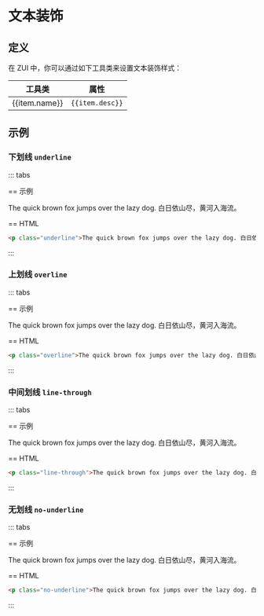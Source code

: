 # 文本装饰

## 定义

在 ZUI 中，你可以通过如下工具类来设置文本装饰样式：

<Example padding="p-0">
  <table class="table">
    <thead>
      <tr>
        <th>工具类</th>
        <th>属性</th>
      </tr>
    </thead>
    <tbody>
      <tr v-for="item in textDecorationList" :key="item.name">
        <td class="font-mono">{{item.name}}</td>
        <td><code>{{item.desc}}</code></td>
      </tr>
    </tbody>
   </table>
</Example>

## 示例

### 下划线 `underline`

::: tabs

== 示例

<Example background="light-circle">
  <p class="underline">The quick brown fox jumps over the lazy dog. 白日依山尽，黄河入海流。</p>
</Example>

== HTML

```html
<p class="underline">The quick brown fox jumps over the lazy dog. 白日依山尽，黄河入海流。</p>
```

:::

### 上划线 `overline`

::: tabs

== 示例

<Example background="light-circle">
  <p class="overline">The quick brown fox jumps over the lazy dog. 白日依山尽，黄河入海流。</p>
</Example>

== HTML

```html
<p class="overline">The quick brown fox jumps over the lazy dog. 白日依山尽，黄河入海流。</p>
```

:::

### 中间划线 `line-through`

::: tabs

== 示例

<Example background="light-circle">
  <p class="line-through">The quick brown fox jumps over the lazy dog. 白日依山尽，黄河入海流。</p>
</Example>

== HTML

```html
<p class="line-through">The quick brown fox jumps over the lazy dog. 白日依山尽，黄河入海流。</p>
```

:::

### 无划线 `no-underline`

::: tabs

== 示例

<Example background="light-circle">
  <p class="no-underline">The quick brown fox jumps over the lazy dog. 白日依山尽，黄河入海流。</p>
</Example>

== HTML

```html
<p class="no-underline">The quick brown fox jumps over the lazy dog. 白日依山尽，黄河入海流。</p>
```

:::

<script setup>
const textDecorationList = [
    {name: 'underline', desc: 'text-decoration-line: underline;'},
    {name: 'overline', desc: 'text-decoration-line: overline;'},
    {name: 'line-through', desc: 'text-decoration-line: line-through;'},
    {name: 'no-underline', desc: 'text-decoration-line: none;'},
];
</script>
